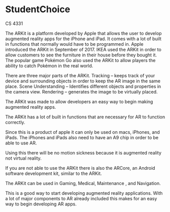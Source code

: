 # StudentChoice
CS 4331

The ARKit is a platform developed by Apple that allows the user to develop augmented reality apps for the iPhone and iPad. 
It comes with a lot of built in functions that normally would have to be programmed in. 
Apple introduced the ARKit in September of 2017.
IKEA used the ARKit in order to allow customers to see the furniture in their house before they bought it.
The popular game Pokémon Go also used the ARKit to allow players the ability to catch Pokémon in the real world. 

There are three major parts of the ARKit.
Tracking – keeps track of your device and surrounding objects in order to keep the AR image in the same place. 
Scene Understanding – Identifies different objects and properties in the camera view.
Rendering – generates the image to be virtually placed. 

The ARKit was made to allow developers an easy way to begin making augmented reality apps. 

The ARKit has a lot of built in functions that are necessary for AR to function correctly. 

Since this is a product of apple it can only be used on macs, iPhones, and iPads.
The iPhones and iPads also need to have an A9 chip in order to be able to use AR. 

Using this there will be no motion sickness because it is augmented reality not virtual reality. 

If you are not able to use the ARKit there is also the ARCore, an Android software development kit, similar to the ARKit. 

The ARKit can be used in Gaming, Medical, Maintenance , and Navigation. 

This is a good way to start developing augmented reality applications. With a lot of major components to AR already included this makes for an easy way to begin developing AR apps. 
